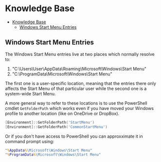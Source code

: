 # Knowledge Base

- [Knowledge Base](#knowledge-base)
  - [Windows Start Menu Entries](#windows-start-menu-entries)

## Windows Start Menu Entries

The Windows Start Menu entries live at two places which normally resolve to:

1. "C:\\Users\\User\\AppData\\Roaming\\Microsoft\\Windows\\Start Menu"
2. "C:\\ProgramData\\Microsoft\\Windows\\Start Menu"

The first one is a user-specific location, meaning that the entries there only affects the Start Menu of that particular user while the second one is a system-wide Start Menu.

A more general way to refer to these locations is to use the PowerShell cmdlet `GetFolderPath` which works even if you have moved your Windows profile to another location (like on OneDrive or DropBox).

```PowerShell
[Environment]::GetFolderPath('StartMenu')
[Environment]::GetFolderPath('CommonStartMenu')
```

Or if you don't have access to PowerShell you can approxximate it in command prompt using:

```bat
"%AppData%\Microsoft\Windows\Start Menu"
"%ProgramData%\Microsoft\Windows\Start Menu"
```
